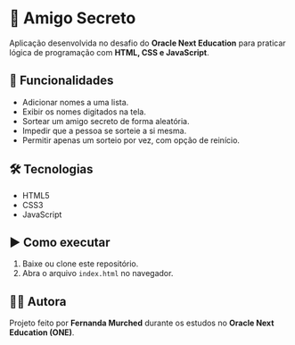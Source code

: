 # 🎁 Amigo Secreto  

Aplicação desenvolvida no desafio do **Oracle Next Education** para praticar lógica de programação com **HTML, CSS e JavaScript**.  

## 🚀 Funcionalidades
- Adicionar nomes a uma lista.  
- Exibir os nomes digitados na tela.  
- Sortear um amigo secreto de forma aleatória.  
- Impedir que a pessoa se sorteie a si mesma.  
- Permitir apenas um sorteio por vez, com opção de reinício.  

## 🛠️ Tecnologias
- HTML5  
- CSS3  
- JavaScript  

## ▶️ Como executar
1. Baixe ou clone este repositório.  
2. Abra o arquivo `index.html` no navegador.  

## 👩‍💻 Autora
Projeto feito por **Fernanda Murched** durante os estudos no **Oracle Next Education (ONE)**.  
